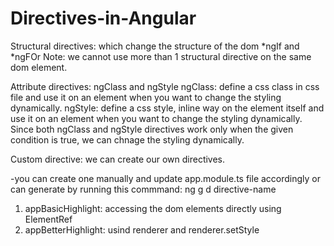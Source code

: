 # Directives-in-Angular
Structural directives: which change the structure of the dom
*ngIf and *ngFOr
Note: we cannot use more than 1 structural directive on the same dom element.

Attribute directives:
ngClass and ngStyle
ngClass: define a css class in css file and use it on an element when you want to change the styling dynamically.
ngStyle: define a css style, inline way on the element itself and use it on an element when you want to change the styling dynamically.
Since both ngClass and ngStyle directives work only when the given condition is true,
we can chnage the styling dynamically.

Custom directive: we can create our own directives.

-you can create one manually and update app.module.ts file accordingly
or can generate by running this commmand: ng g d directive-name

1. appBasicHighlight: accessing the dom elements directly using ElementRef
2. appBetterHighlight: usind renderer and renderer.setStyle
